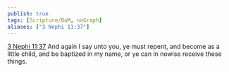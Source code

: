 ```yaml
---
publish: true
tags: [Scripture/BoM, noGraph]
aliases: ["3 Nephi 11:37"]
---
```

[3 Nephi 11:37](https://churchofjesuschrist.org/study/scriptures/bofm/3-ne/11?lang=eng&id=p37#p37) And again I say unto you, ye must repent, and become as a little child, and be baptized in my name, or ye can in nowise receive these things.
